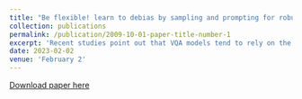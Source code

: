 ```yaml
---
title: "Be flexible! learn to debias by sampling and prompting for robust visual question answering"
collection: publications
permalink: /publication/2009-10-01-paper-title-number-1
excerpt: 'Recent studies point out that VQA models tend to rely on the language prior in the training data to answer the questions, which prevents the VQA model from generalization on the out-of-distribution test data. To address this problem, approaches are designed to reduce the language distribution prior effect by constructing negative image–question pairs, while they cannot provide the proper visual reason for answering the question. In this paper, we present a new debiasing framework for VQA by Learning to Sample paired image–question and Prompt for given question (LSP). Specifically, we construct the negative image–question pairs with certain sampling rate to prevent the model from overly relying on the visual shortcut content. Notably, question types provide a strong hint for answering the questions. We utilize question type to constrain the sampling process for negative question–image pairs, and further learn the question type-guided prompt for better question comprehension. Extensive experiments on two public benchmarks, VQA-CP v2 and VQA v2, demonstrate that our model achieves new state-of-the-art results in overall accuracy.'
date: 2023-02-02
venue: 'February 2'
---
```

[Download paper here](https://github.com/LemonQC/lemonqc.github.io/blob/master/files/1-s2.0-S030645732300033X-main.pdf)

